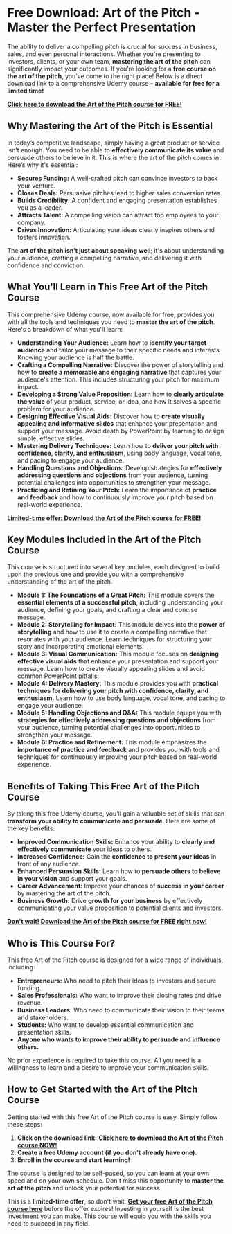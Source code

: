 # Free Download: Art of the Pitch - Master the Perfect Presentation

The ability to deliver a compelling pitch is crucial for success in business, sales, and even personal interactions. Whether you're presenting to investors, clients, or your own team, **mastering the art of the pitch** can significantly impact your outcomes. If you’re looking for a **free course on the art of the pitch**, you've come to the right place! Below is a direct download link to a comprehensive Udemy course – **available for free for a limited time!**

[**Click here to download the Art of the Pitch course for FREE!**](https://udemywork.com/art-of-the-pitch)

## Why Mastering the Art of the Pitch is Essential

In today’s competitive landscape, simply having a great product or service isn’t enough. You need to be able to **effectively communicate its value** and persuade others to believe in it. This is where the art of the pitch comes in. Here’s why it's essential:

*   **Secures Funding:** A well-crafted pitch can convince investors to back your venture.
*   **Closes Deals:** Persuasive pitches lead to higher sales conversion rates.
*   **Builds Credibility:** A confident and engaging presentation establishes you as a leader.
*   **Attracts Talent:** A compelling vision can attract top employees to your company.
*   **Drives Innovation:** Articulating your ideas clearly inspires others and fosters innovation.

The **art of the pitch isn’t just about speaking well**; it's about understanding your audience, crafting a compelling narrative, and delivering it with confidence and conviction.

## What You'll Learn in This Free Art of the Pitch Course

This comprehensive Udemy course, now available for free, provides you with all the tools and techniques you need to **master the art of the pitch**. Here's a breakdown of what you'll learn:

*   **Understanding Your Audience:** Learn how to **identify your target audience** and tailor your message to their specific needs and interests. Knowing your audience is half the battle.
*   **Crafting a Compelling Narrative:** Discover the power of storytelling and how to **create a memorable and engaging narrative** that captures your audience's attention. This includes structuring your pitch for maximum impact.
*   **Developing a Strong Value Proposition:** Learn how to **clearly articulate the value** of your product, service, or idea, and how it solves a specific problem for your audience.
*   **Designing Effective Visual Aids:** Discover how to **create visually appealing and informative slides** that enhance your presentation and support your message. Avoid death by PowerPoint by learning to design simple, effective slides.
*   **Mastering Delivery Techniques:** Learn how to **deliver your pitch with confidence, clarity, and enthusiasm**, using body language, vocal tone, and pacing to engage your audience.
*   **Handling Questions and Objections:** Develop strategies for **effectively addressing questions and objections** from your audience, turning potential challenges into opportunities to strengthen your message.
*   **Practicing and Refining Your Pitch:** Learn the importance of **practice and feedback** and how to continuously improve your pitch based on real-world experience.

[**Limited-time offer: Download the Art of the Pitch course for FREE!**](https://udemywork.com/art-of-the-pitch)

## Key Modules Included in the Art of the Pitch Course

This course is structured into several key modules, each designed to build upon the previous one and provide you with a comprehensive understanding of the art of the pitch.

*   **Module 1: The Foundations of a Great Pitch:** This module covers the **essential elements of a successful pitch**, including understanding your audience, defining your goals, and crafting a clear and concise message.
*   **Module 2: Storytelling for Impact:** This module delves into the **power of storytelling** and how to use it to create a compelling narrative that resonates with your audience. Learn techniques for structuring your story and incorporating emotional elements.
*   **Module 3: Visual Communication:** This module focuses on **designing effective visual aids** that enhance your presentation and support your message. Learn how to create visually appealing slides and avoid common PowerPoint pitfalls.
*   **Module 4: Delivery Mastery:** This module provides you with **practical techniques for delivering your pitch with confidence, clarity, and enthusiasm.** Learn how to use body language, vocal tone, and pacing to engage your audience.
*   **Module 5: Handling Objections and Q&A:** This module equips you with **strategies for effectively addressing questions and objections** from your audience, turning potential challenges into opportunities to strengthen your message.
*   **Module 6: Practice and Refinement:** This module emphasizes the **importance of practice and feedback** and provides you with tools and techniques for continuously improving your pitch based on real-world experience.

## Benefits of Taking This Free Art of the Pitch Course

By taking this free Udemy course, you'll gain a valuable set of skills that can **transform your ability to communicate and persuade**. Here are some of the key benefits:

*   **Improved Communication Skills:** Enhance your ability to **clearly and effectively communicate** your ideas to others.
*   **Increased Confidence:** Gain the **confidence to present your ideas** in front of any audience.
*   **Enhanced Persuasion Skills:** Learn how to **persuade others to believe in your vision** and support your goals.
*   **Career Advancement:** Improve your chances of **success in your career** by mastering the art of the pitch.
*   **Business Growth:** Drive **growth for your business** by effectively communicating your value proposition to potential clients and investors.

[**Don't wait! Download the Art of the Pitch course for FREE right now!**](https://udemywork.com/art-of-the-pitch)

## Who is This Course For?

This free Art of the Pitch course is designed for a wide range of individuals, including:

*   **Entrepreneurs:** Who need to pitch their ideas to investors and secure funding.
*   **Sales Professionals:** Who want to improve their closing rates and drive revenue.
*   **Business Leaders:** Who need to communicate their vision to their teams and stakeholders.
*   **Students:** Who want to develop essential communication and presentation skills.
*   **Anyone who wants to improve their ability to persuade and influence others.**

No prior experience is required to take this course. All you need is a willingness to learn and a desire to improve your communication skills.

## How to Get Started with the Art of the Pitch Course

Getting started with this free Art of the Pitch course is easy. Simply follow these steps:

1.  **Click on the download link:** [**Click here to download the Art of the Pitch course NOW!**](https://udemywork.com/art-of-the-pitch)
2.  **Create a free Udemy account (if you don't already have one).**
3.  **Enroll in the course and start learning!**

The course is designed to be self-paced, so you can learn at your own speed and on your own schedule. Don't miss this opportunity to **master the art of the pitch** and unlock your potential for success.

This is a **limited-time offer**, so don't wait. **[Get your free Art of the Pitch course here](https://udemywork.com/art-of-the-pitch)** before the offer expires! Investing in yourself is the best investment you can make. This course will equip you with the skills you need to succeed in any field.
